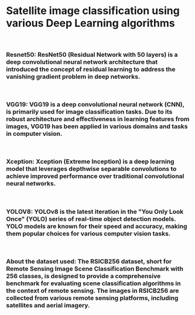 # Satellite image classification using various Deep Learning algorithms
<br>
<h3>Resnet50: ResNet50 (Residual Network with 50 layers) is a deep convolutional neural network architecture that introduced the concept of residual learning to address the vanishing gradient problem in deep networks.</h3>
<br>
<h3>VGG19: VGG19 is a deep convolutional neural network (CNN), is primarily used for image classification tasks. Due to its robust architecture and effectiveness in learning features from images, VGG19 has been applied in various domains and tasks in computer vision.</h3>
<br>
<h3>Xception: Xception (Extreme Inception) is a deep learning model that leverages depthwise separable convolutions to achieve improved performance over traditional convolutional neural networks.</h3>
<br>
<h3>YOLOV8: YOLOv8 is the latest iteration in the "You Only Look Once" (YOLO) series of real-time object detection models. YOLO models are known for their speed and accuracy, making them popular choices for various computer vision tasks.</h3>
<br>
<h3>About the dataset used: The RSICB256 dataset, short for Remote Sensing Image Scene Classification Benchmark with 256 classes, is designed to provide a comprehensive benchmark for evaluating scene classification algorithms in the context of remote sensing. The images in RSICB256 are collected from various remote sensing platforms, including satellites and aerial imagery. </h3>
